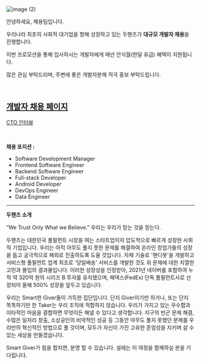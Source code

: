 ![image (2)](https://user-images.githubusercontent.com/95062239/145352072-2c7d8dcb-5da5-4a0d-9e8e-3b72ea246efb.png)

안녕하세요,  채용팀입니다.

우리나라 최초의 사회적 대기업을 향해 성장하고 있는 두핸즈가 **대규모 개발자 채용**을 진행합니다.

이번 프로모션을 통해 입사하시는 개발자에게 매년 안식월(한달 유급) 혜택이 지원됩니다.

많은 관심 부탁드리며, 주변에 좋은 개발자분께 적극 홍보 부탁드립니다.


<br>

## **[개발자 채용 페이지](https://career.dohands.com)**


[CTO 인터뷰](https://bit.ly/3EGQgmk)

<br>

**채용 포지션 :**
- Software Development Manager
- Frontend Software Engineer
- Backend Software Engineer
- Full-stack Developer
- Android Developer
- DevOps Engineer
- Data Engineer

<hr/>

**두핸즈 소개**

“We Trust Only What we Believe.” 우리는 우리가 믿는 것을 믿는다.

두핸즈는 대한민국 풀필먼트 시장을 여는 스타트업이자 압도적으로 빠르게 성장한 사회적 기업입니다.
우리는 아직 아무도 풀지 못한 문제를 해결하여 온라인 창업가들의 성장을 돕고 궁극적으로 해외로 진출하도록 도울 것입니다.
자체 기술로 '핸디봇'을 개발하고 서비스형 풀필먼트 업계 최초로 '당일배송' 서비스를 개발한 것도 위 문제에 대한 치열한 고민과 몰입의 결과물입니다.
이러한 성장성을 인정받아, 2021년 네이버를 포함하여 누적 약 320억 원의 시리즈 B 투자를 유치했으며, 페덱스(FedEx) 단독 풀필먼트사로 선정되어 올해 500% 성장을 앞두고 있습니다.

우리는 Smart한 Giver들이 가득한 집단입니다. 단지 Giver이기만 하거나, 또는 단지 똑똑하기만 한 Taker는 우리 조직에 적합하지 않습니다.
우리가 가지고 있는 우수함과 이타적인 마음을 결합하면 무엇이든 해낼 수 있다고 생각합니다.
지구의 빈곤 문제 해결, 수많은 일자리 창출, 소상공인의 비약적인 성공 등 그동안 아무도 풀지 못했던 문제를 우리만의 혁신적인 방법으로 풀 것이며,
모두가 자신이 가진 고유한 존엄성을 지키며 살 수 있는 세상을 만들겠습니다.

Smart Giver가 힘을 합치면, 분명 할 수 있습니다. 설레는 이 여정을 함께하실 분을 기다립니다.
